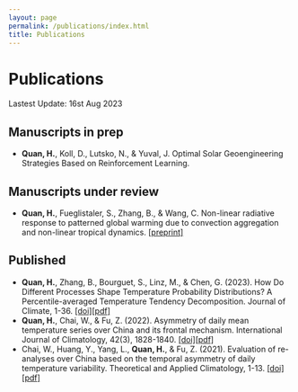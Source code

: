 ```yaml
---
layout: page
permalink: /publications/index.html
title: Publications
---
```


# Publications

Lastest Update: 16st Aug 2023

## Manuscripts in prep

- **Quan, H.**, Koll, D., Lutsko, N., & Yuval, J. Optimal Solar Geoengineering Strategies Based on Reinforcement Learning.

## Manuscripts under review

- **Quan, H.**, Fueglistaler, S., Zhang, B., & Wang, C. Non-linear radiative response to patterned global warming due to convection aggregation and non-linear tropical dynamics. [[preprint]](https://heng-quan.github.io/mypaper/Quan_2023_JCLI_preprint.pdf)

## Published

- **Quan, H.**, Zhang, B., Bourguet, S., Linz, M., & Chen, G. (2023). How Do Different Processes Shape Temperature Probability Distributions? A Percentile-averaged Temperature Tendency Decomposition. Journal of Climate, 1-36. [[doi]](https://journals.ametsoc.org/view/journals/clim/aop/JCLI-D-22-0556.1/JCLI-D-22-0556.1.xml)[[pdf]](https://heng-quan.github.io/mypaper/Quan_2023_JCLI.pdf)
- **Quan, H.**, Chai, W., & Fu, Z. (2022). Asymmetry of daily mean temperature series over China and its frontal mechanism. International Journal of Climatology, 42(3), 1828-1840. [[doi]](https://rmets.onlinelibrary.wiley.com/doi/full/10.1002/joc.7338)[[pdf]](https://heng-quan.github.io/mypaper/Quan_2022_IJOC.pdf)
- Chai, W., Huang, Y., Yang, L., **Quan, H.**, & Fu, Z. (2021). Evaluation of re-analyses over China based on the temporal asymmetry of daily temperature variability. Theoretical and Applied Climatology, 1-13. [[doi]](https://link.springer.com/article/10.1007/s00704-021-03839-y)[[pdf]](https://heng-quan.github.io/mypaper/Chai_2021_TAC.pdf)
